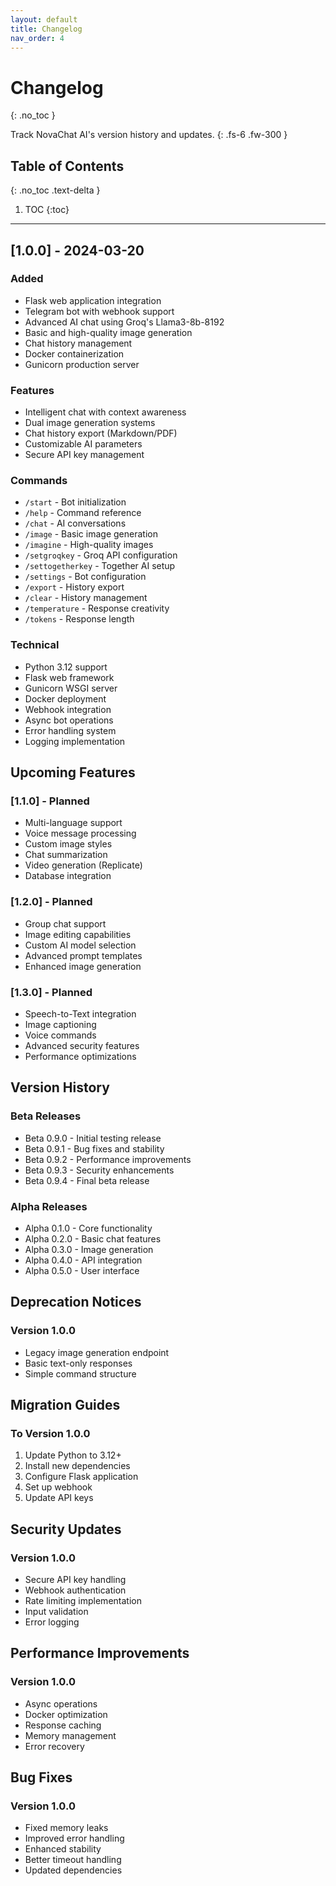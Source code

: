 ```yaml
---
layout: default
title: Changelog
nav_order: 4
---
```


# Changelog
{: .no_toc }

Track NovaChat AI's version history and updates.
{: .fs-6 .fw-300 }

## Table of Contents
{: .no_toc .text-delta }

1. TOC
{:toc}

---

## [1.0.0] - 2024-03-20

### Added
- Flask web application integration
- Telegram bot with webhook support
- Advanced AI chat using Groq's Llama3-8b-8192
- Basic and high-quality image generation
- Chat history management
- Docker containerization
- Gunicorn production server

### Features
- Intelligent chat with context awareness
- Dual image generation systems
- Chat history export (Markdown/PDF)
- Customizable AI parameters
- Secure API key management

### Commands
- `/start` - Bot initialization
- `/help` - Command reference
- `/chat` - AI conversations
- `/image` - Basic image generation
- `/imagine` - High-quality images
- `/setgroqkey` - Groq API configuration
- `/settogetherkey` - Together AI setup
- `/settings` - Bot configuration
- `/export` - History export
- `/clear` - History management
- `/temperature` - Response creativity
- `/tokens` - Response length

### Technical
- Python 3.12 support
- Flask web framework
- Gunicorn WSGI server
- Docker deployment
- Webhook integration
- Async bot operations
- Error handling system
- Logging implementation

## Upcoming Features

### [1.1.0] - Planned
- Multi-language support
- Voice message processing
- Custom image styles
- Chat summarization
- Video generation (Replicate)
- Database integration

### [1.2.0] - Planned
- Group chat support
- Image editing capabilities
- Custom AI model selection
- Advanced prompt templates
- Enhanced image generation

### [1.3.0] - Planned
- Speech-to-Text integration
- Image captioning
- Voice commands
- Advanced security features
- Performance optimizations

## Version History

### Beta Releases
- Beta 0.9.0 - Initial testing release
- Beta 0.9.1 - Bug fixes and stability
- Beta 0.9.2 - Performance improvements
- Beta 0.9.3 - Security enhancements
- Beta 0.9.4 - Final beta release

### Alpha Releases
- Alpha 0.1.0 - Core functionality
- Alpha 0.2.0 - Basic chat features
- Alpha 0.3.0 - Image generation
- Alpha 0.4.0 - API integration
- Alpha 0.5.0 - User interface

## Deprecation Notices

### Version 1.0.0
- Legacy image generation endpoint
- Basic text-only responses
- Simple command structure

## Migration Guides

### To Version 1.0.0
1. Update Python to 3.12+
2. Install new dependencies
3. Configure Flask application
4. Set up webhook
5. Update API keys

## Security Updates

### Version 1.0.0
- Secure API key handling
- Webhook authentication
- Rate limiting implementation
- Input validation
- Error logging

## Performance Improvements

### Version 1.0.0
- Async operations
- Docker optimization
- Response caching
- Memory management
- Error recovery

## Bug Fixes

### Version 1.0.0
- Fixed memory leaks
- Improved error handling
- Enhanced stability
- Better timeout handling
- Updated dependencies
